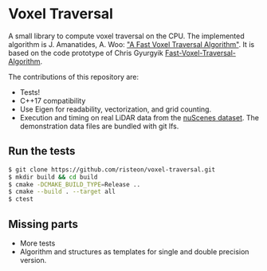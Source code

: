 # Voxel Traversal

A small library to compute voxel traversal on the CPU.
The implemented algorithm is J. Amanatides, A. Woo: 
["A Fast Voxel Traversal Algorithm"](http://citeseerx.ist.psu.edu/viewdoc/download?doi=10.1.1.42.3443&rep=rep1&type=pdf).
It is based on the code prototype of Chris Gyurgyik
[Fast-Voxel-Traversal-Algorithm](https://github.com/cgyurgyik/fast-voxel-traversal-algorithm).

The contributions of this repository are:
* Tests!
* C++17 compatibility
* Use Eigen for readability, vectorization, and grid counting.
* Execution and timing on real LiDAR data from the [nuScenes dataset](https://www.nuscenes.org/). The demonstration data files are bundled with git lfs.

## Run the tests
```bash
$ git clone https://github.com/risteon/voxel-traversal.git
$ mkdir build && cd build
$ cmake -DCMAKE_BUILD_TYPE=Release ..
$ cmake --build . --target all
$ ctest
```

## Missing parts
* More tests
* Algorithm and structures as templates for single and double precision version.